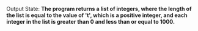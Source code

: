 Output State: **The program returns a list of integers, where the length of the list is equal to the value of 't', which is a positive integer, and each integer in the list is greater than 0 and less than or equal to 1000.**